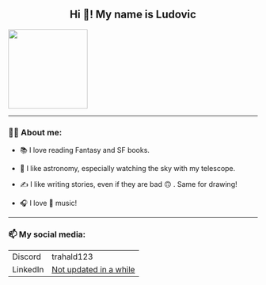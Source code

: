 <h2 align="center">Hi 👋! My name is Ludovic</h2>

<div id="header" align="left">
  <img 
    align="center" 
    height="160" 
    src="https://media.giphy.com/media/v1.Y2lkPTc5MGI3NjExc2d6dnhkOTJtb2pranJobzJwYXUxbTVlYXQ2bGF0NTkzYWc0ZHdiaiZlcD12MV9pbnRlcm5hbF9naWZfYnlfaWQmY3Q9Zw/5oVt3GSJuXKP6/giphy.gif"  /> 
</div>


---

### :technologist: About me: 
    
- :books: I love reading Fantasy and SF books.

- :telescope: I like astronomy, especially watching the sky with my telescope.

- :writing_hand: I like writing stories, even if they are bad :upside_down_face: . Same for drawing!

- :headphones: I love :metal: music!

---

### :mailbox: My social media:

<table>
  <tr>
    <td>Discord</td>
    <td>trahald123</td>
  </tr>
  <tr>
    <td>LinkedIn</td>
    <td><a href="https://www.linkedin.com/in/ludovic-estival-a7bb5224b/">Not updated in a while</a></td>
  </tr>
</table>
